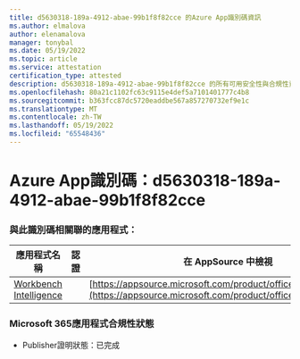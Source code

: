 ```yaml
---
title: d5630318-189a-4912-abae-99b1f8f82cce 的Azure App識別碼資訊
ms.author: elmalova
author: elenamalova
manager: tonybal
ms.date: 05/19/2022
ms.topic: article
ms.service: attestation
certification_type: attested
description: d5630318-189a-4912-abae-99b1f8f82cce 的所有可用安全性與合規性資訊。
ms.openlocfilehash: 80a21c1102fc63c9115e4def5a7101401777c4b8
ms.sourcegitcommit: b363fcc87dc5720eaddbe567a857270732ef9e1c
ms.translationtype: MT
ms.contentlocale: zh-TW
ms.lasthandoff: 05/19/2022
ms.locfileid: "65548436"
---
```

# <a name="azure-app-id-d5630318-189a-4912-abae-99b1f8f82cce"></a>Azure App識別碼：d5630318-189a-4912-abae-99b1f8f82cce


### <a name="apps-associated-with-this-id"></a>與此識別碼相關聯的應用程式：
| **應用程式名稱** | **認證** | **在 AppSource 中檢視** |
|--------------|---------------|-----------------------|
| [Workbench Intelligence](../forward/WA200002705.md) |  | [https://appsource.microsoft.com/product/office/WA200002705](https://appsource.microsoft.com/product/office/WA200002705) |

### <a name="microsoft-365-app-compliance-status"></a>Microsoft 365應用程式合規性狀態
- Publisher證明狀態：已完成
